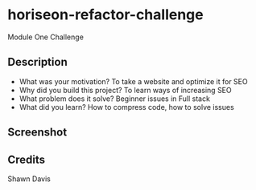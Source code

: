 # horiseon-refactor-challenge
Module One Challenge

## Description

- What was your motivation? To take a website and optimize it for SEO
- Why did you build this project? To learn ways of increasing SEO
- What problem does it solve? Beginner issues in Full stack
- What did you learn?  How to compress code, how to solve issues

## Screenshot



## Credits

Shawn Davis

